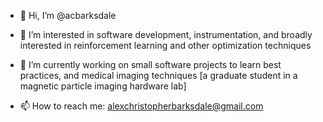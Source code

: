 - 👋 Hi, I’m @acbarksdale
- 👀 I’m interested in software development, instrumentation, and broadly interested in reinforcement learning and other optimization techniques
- 🌱 I’m currently working on small software projects to learn best practices, and medical imaging techniques [a graduate student in a magnetic particle imaging hardware lab]

- 📫 How to reach me: alexchristopherbarksdale@gmail.com

<!---
acbarksdale/acbarksdale is a ✨ special ✨ repository because its `README.md` (this file) appears on your GitHub profile.
You can click the Preview link to take a look at your changes.
--->
